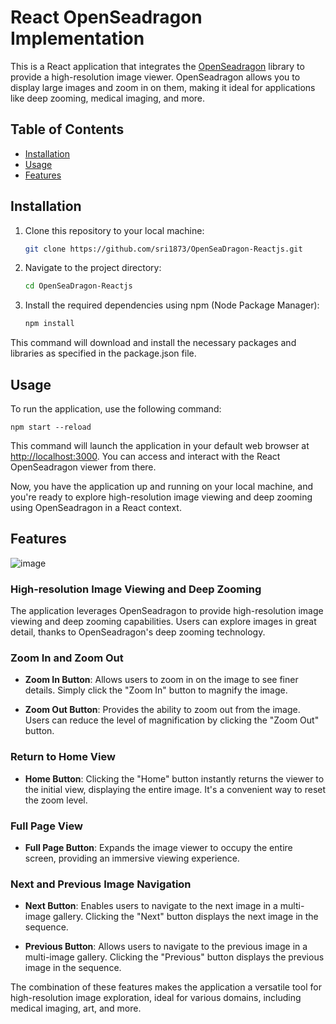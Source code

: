 # React OpenSeadragon Implementation

This is a React application that integrates the [OpenSeadragon](https://openseadragon.github.io/) library to provide a high-resolution image viewer. OpenSeadragon allows you to display large images and zoom in on them, making it ideal for applications like deep zooming, medical imaging, and more.

## Table of Contents

- [Installation](#installation)
- [Usage](#usage)
- [Features](#features)

## Installation

1. Clone this repository to your local machine:

   ```bash
   git clone https://github.com/sri1873/OpenSeaDragon-Reactjs.git

2. Navigate to the project directory:

    ```bash
   cd OpenSeaDragon-Reactjs

3. Install the required dependencies using npm (Node Package Manager):

    ```bash
    npm install

  This command will download and install the necessary packages and libraries as specified in the package.json file.


## Usage

  To run the application, use the following command:

    npm start --reload

This command will launch the application in your default web browser at [http://localhost:3000](http://localhost:3000). You can access and interact with the React OpenSeadragon viewer from there.

Now, you have the application up and running on your local machine, and you're ready to explore high-resolution image viewing and deep zooming using OpenSeadragon in a React context.

## Features

![image](https://github.com/sri1873/OpenSeaDragon-Reactjs/assets/86394512/7ce50760-8976-4932-a2b9-2b4aad98f3d3)


### High-resolution Image Viewing and Deep Zooming

The application leverages OpenSeadragon to provide high-resolution image viewing and deep zooming capabilities. Users can explore images in great detail, thanks to OpenSeadragon's deep zooming technology.

### Zoom In and Zoom Out

- **Zoom In Button**: Allows users to zoom in on the image to see finer details. Simply click the "Zoom In" button to magnify the image.

- **Zoom Out Button**: Provides the ability to zoom out from the image. Users can reduce the level of magnification by clicking the "Zoom Out" button.

### Return to Home View

- **Home Button**: Clicking the "Home" button instantly returns the viewer to the initial view, displaying the entire image. It's a convenient way to reset the zoom level.

### Full Page View

- **Full Page Button**: Expands the image viewer to occupy the entire screen, providing an immersive viewing experience.

### Next and Previous Image Navigation

- **Next Button**: Enables users to navigate to the next image in a multi-image gallery. Clicking the "Next" button displays the next image in the sequence.

- **Previous Button**: Allows users to navigate to the previous image in a multi-image gallery. Clicking the "Previous" button displays the previous image in the sequence.

The combination of these features makes the application a versatile tool for high-resolution image exploration, ideal for various domains, including medical imaging, art, and more.

